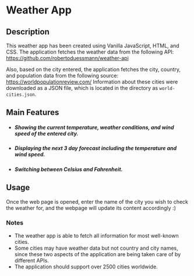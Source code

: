 # Weather App

## Description
This weather app has been created using Vanilla JavaScript, HTML, and CSS.
The application fetches the weather data from the following API:
https://github.com/robertoduessmann/weather-api

Also, based on the city entered, the application fetches the city, country, and population data from the following source: https://worldpopulationreview.com/
Information about these cities were downloaded as a JSON file, which is located in the directory as `world-cities.json`.

## Main Features
- ##### Showing the current temperature, weather conditions, and wind speed of the entered city.
- ##### Displaying the next 3 day forecast including the temperature and wind speed.
- ##### Switching between Celsius and Fahrenheit.

## Usage
Once the web page is opened, enter the name of the city you wish to check the weather for, and the webpage will update its content accordingly :)

### Notes
- The weather app is able to fetch all information for most well-known cities.
- Some cities may have weather data but not country and city names, since these two aspects of the application are being taken care of by different APIs.
- The application should support over 2500 cities worldwide.
